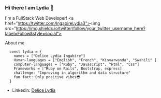 ### Hi there I am Lydia 👋

I'm a FullStack Web Developer!
<a href=”https://twitter.com/IngabireLydia3"><img src=”https://img.shields.io/twitter/follow/your_twitter_username_here?label=Follow&style=social"></a>

About me
```
  const lydia = {
    names = ["Delice Lydia Ingabire"]
    Human-languages = ["English", "French", "Kinyarwanda", "Swahili" ]
    computer-languages = ["Ruby", "Javascript", "Html", "Css"]
    Frameworks = ["Ruby on Rails", Bootstrap, express]
    challenge: "Improving in algorithm and data structure"
    fun fact: Only positive vibes😎
  }
```

- Linkedin: [Delice Lydia](https://www.linkedin.com/in/delice-lydia/)
